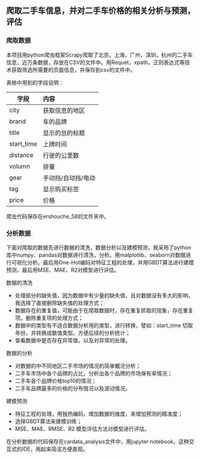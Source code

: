 ## 爬取二手车信息，并对二手车价格的相关分析与预测，评估

### 爬取数据

​	本项目用python爬虫框架Scrapy爬取了北京，上海，广州，深圳，杭州的二手车信息，近万条数据，存放在CSV的文件中。用Requet，xpath，正则表达式等技术获取筛选所需要的页面信息，并保存到csv的文件中。

 表格中用到的字段说明：

| 字段       | 内容               |
| ---------- | :----------------- |
| city       | 获取信息的地区     |
| brand      | 车的品牌           |
| title      | 显示的总的标题     |
| start_time | 上牌时间           |
| distance   | 行驶的公里数       |
| volumn     | 排量               |
| gear       | 手动挡/自动挡/电动 |
| tag        | 显示购买标签       |
| price      | 价格               |

爬虫代码保存在ershouche_58的文件夹中。

### 分析数据

​	下面对爬取的数据先进行数据的清洗，数据分析以及建模预测，我采用了python库中numpy、pandas对数据进行清洗，分析。用matplotlib、seaborn对数据进行可视化分析。最后用One-Hot编码对特征工程的处理，并用GBDT算法进行建模预测，最后用MSE、MAE、R2对模型进行评估。

数据的清洗

- 处理部分的缺失值，因为数据中有少量的缺失值，且对数据没有多大的影响，我选择了直接删除缺失值的处理方式；
- 数据存在的重复值，可能由于在爬取数据时，存在重复抓取的现象，存在重复项。删除重复项的处理方式；
- 数据中的类型有不适合数据分析用的类型，进行转换，譬如：start_time 切取年份，并转换成数值类型。方便后续的分析统计；
- 查看数据中是否存在异常值，以及对异常的处理。

数据的分析

- 对数据的中不同地区二手市场的情况的简单概况分析；
- 二手车市场中各个品牌的占比，分析出各个品牌的市场保有率情况；
- 二手车各个品牌价格top10的情况；
- 二手车品牌最多的价格的分布情况以及波动情况。

建模预测

- 特征工程的处理，用独热编码，增加数据的维度，来增加预测的精准度；
- 选择GBDT算法来建模训练；
- MSE、MAE、RMSE、R2 模型评估方法对模型进行评估。

在分析数据的代码保存在cardata_analysis文件中，用jupyter notebook，这种交互式的IDE，用起来简洁方便直观。
